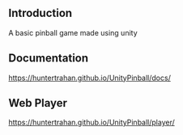 ## Introduction
A basic pinball game made using unity

## Documentation
https://huntertrahan.github.io/UnityPinball/docs/

## Web Player
https://huntertrahan.github.io/UnityPinball/player/
